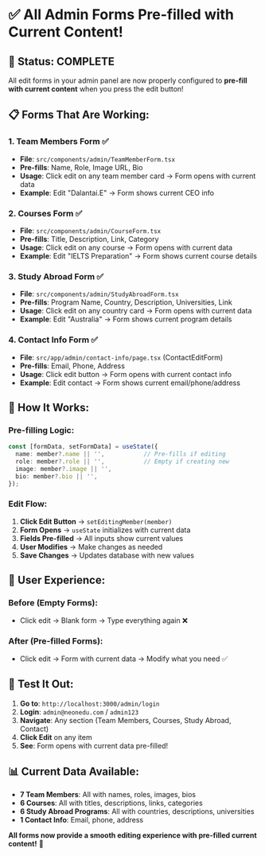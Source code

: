 # ✅ All Admin Forms Pre-filled with Current Content!

## 🎯 **Status: COMPLETE**

All edit forms in your admin panel are now properly configured to **pre-fill with current content** when you press the edit button!

## 📋 **Forms That Are Working:**

### **1. Team Members Form** ✅
- **File**: `src/components/admin/TeamMemberForm.tsx`
- **Pre-fills**: Name, Role, Image URL, Bio
- **Usage**: Click edit on any team member card → Form opens with current data
- **Example**: Edit "Dalantai.E" → Form shows current CEO info

### **2. Courses Form** ✅
- **File**: `src/components/admin/CourseForm.tsx`
- **Pre-fills**: Title, Description, Link, Category
- **Usage**: Click edit on any course → Form opens with current data
- **Example**: Edit "IELTS Preparation" → Form shows current course details

### **3. Study Abroad Form** ✅
- **File**: `src/components/admin/StudyAbroadForm.tsx`
- **Pre-fills**: Program Name, Country, Description, Universities, Link
- **Usage**: Click edit on any country card → Form opens with current data
- **Example**: Edit "Australia" → Form shows current program details

### **4. Contact Info Form** ✅
- **File**: `src/app/admin/contact-info/page.tsx` (ContactEditForm)
- **Pre-fills**: Email, Phone, Address
- **Usage**: Click edit button → Form opens with current contact info
- **Example**: Edit contact → Form shows current email/phone/address

## 🔧 **How It Works:**

### **Pre-filling Logic:**
```typescript
const [formData, setFormData] = useState({
  name: member?.name || '',           // Pre-fills if editing
  role: member?.role || '',           // Empty if creating new
  image: member?.image || '',
  bio: member?.bio || '',
});
```

### **Edit Flow:**
1. **Click Edit Button** → `setEditingMember(member)` 
2. **Form Opens** → `useState` initializes with current data
3. **Fields Pre-filled** → All inputs show current values
4. **User Modifies** → Make changes as needed
5. **Save Changes** → Updates database with new values

## 🎨 **User Experience:**

### **Before (Empty Forms):**
- Click edit → Blank form → Type everything again ❌

### **After (Pre-filled Forms):**
- Click edit → Form with current data → Modify what you need ✅

## 🚀 **Test It Out:**

1. **Go to**: `http://localhost:3000/admin/login`
2. **Login**: `admin@neonedu.com` / `admin123`
3. **Navigate**: Any section (Team Members, Courses, Study Abroad, Contact)
4. **Click Edit** on any item
5. **See**: Form opens with current data pre-filled!

## 📊 **Current Data Available:**

- **7 Team Members**: All with names, roles, images, bios
- **6 Courses**: All with titles, descriptions, links, categories  
- **6 Study Abroad Programs**: All with countries, descriptions, universities
- **1 Contact Info**: Email, phone, address

**All forms now provide a smooth editing experience with pre-filled current content!** 🎉

